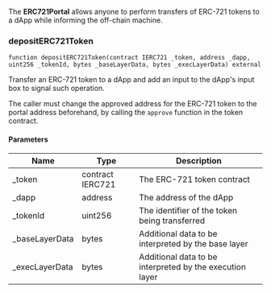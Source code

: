 The **ERC721Portal** allows anyone to perform transfers of
ERC-721 tokens to a dApp while informing the off-chain machine.

### depositERC721Token

```solidity
function depositERC721Token(contract IERC721 _token, address _dapp, uint256 _tokenId, bytes _baseLayerData, bytes _execLayerData) external
```

Transfer an ERC-721 token to a dApp and add an input to
the dApp's input box to signal such operation.

The caller must change the approved address for the ERC-721 token
to the portal address beforehand, by calling the `approve` function in the
token contract.

#### Parameters

| Name            | Type             | Description                                              |
| --------------- | ---------------- | -------------------------------------------------------- |
| \_token         | contract IERC721 | The ERC-721 token contract                               |
| \_dapp          | address          | The address of the dApp                                  |
| \_tokenId       | uint256          | The identifier of the token being transferred            |
| \_baseLayerData | bytes            | Additional data to be interpreted by the base layer      |
| \_execLayerData | bytes            | Additional data to be interpreted by the execution layer |
